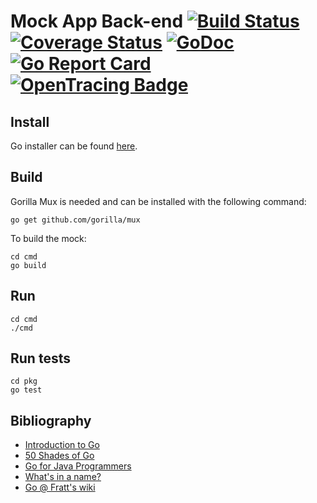 Mock App Back-end [![Build Status][ci-img]][ci] [![Coverage Status][cov-img]][cov] [![GoDoc][godoc-img]][godoc] [![Go Report Card][report-img]][report] [![OpenTracing Badge][opentracing-img]][opentracing]
==================

## Install
Go installer can be found [here](https://golang.org/doc/install).

## Build
Gorilla Mux is needed and can be installed with the following command:
```
go get github.com/gorilla/mux
```
To build the mock:
```
cd cmd
go build
```

## Run
```
cd cmd
./cmd
```

## Run tests
```
cd pkg
go test
```

## Bibliography
* [Introduction to Go](https://talks.godoc.org/github.com/davecheney/introduction-to-go/introduction-to-go.slide)
* [50 Shades of Go](http://devs.cloudimmunity.com/gotchas-and-common-mistakes-in-go-golang/)
* [Go for Java Programmers](https://talks.golang.org/2015/go-for-java-programmers.slide)
* [What's in a name?](https://talks.golang.org/2014/names.slide)
* [Go @ Fratt's wiki](https://wiki.frattino.ch/doku.php?id=go)

[ci-img]: https://travis-ci.org/cloudtrust/mock-app-back.svg?branch=master
[ci]: https://travis-ci.org/cloudtrust/mock-app-back
[cov-img]: https://coveralls.io/repos/github/cloudtrust/mock-app-back/badge.svg?branch=master
[cov]: https://coveralls.io/github/cloudtrust/mock-app-back?branch=master
[godoc-img]: https://godoc.org/github.com/cloudtrust/mock-app-back?status.svg
[godoc]: https://godoc.org/github.com/cloudtrust/mock-app-back
[report-img]: https://goreportcard.com/badge/github.com/cloudtrust/mock-app-back
[report]: https://goreportcard.com/report/github.com/cloudtrust/mock-app-back
[opentracing-img]: https://img.shields.io/badge/OpenTracing-enabled-blue.svg
[opentracing]: http://opentracing.io